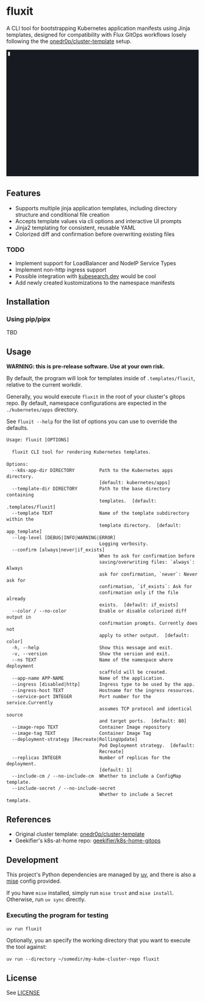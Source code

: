 # fluxit

A CLI tool for bootstrapping Kubernetes application manifests using Jinja templates, designed for compatibility with Flux GitOps workflows losely following the the [onedr0p/cluster-template](https://github.com/onedr0p/cluster-template) setup.

![fluxit usage demo](assets/demo.gif)

## Features

- Supports multiple jinja application templates, including directory structure and conditional file creation
- Accepts template values via cli options and interactive UI prompts
- Jinja2 templating for consistent, reusable YAML
- Colorized diff and confirmation before overwriting existing files

### TODO

- Implement support for LoadBalancer and NodeIP Service Types
- Implement non-http ingress support
- Possible integration with [kubesearch.dev](https://kubesearch.dev/) would be cool
- Add newly created kustomizations to the namespace manifests

## Installation

### Using pip/pipx

TBD

## Usage

**WARNING: this is pre-release software. Use at your own risk.**

By default, the program will look for templates inside of `.templates/fluxit`, relative to the current workdir.

Generally, you would execute `fluxit` in the root of your cluster's gitops repo. By default, namespace configurations are expected in the `./kubernetes/apps` directory.

See `fluxit --help` for the list of options you can use to override the defaults.

```
Usage: fluxit [OPTIONS]

  fluxit CLI tool for rendering Kubernetes templates.

Options:
  --k8s-app-dir DIRECTORY         Path to the Kubernetes apps directory.
                                  [default: kubernetes/apps]
  --template-dir DIRECTORY        Path to the base directory containing
                                  templates.  [default: .templates/fluxit]
  --template TEXT                 Name of the template subdirectory within the
                                  template directory.  [default: app_template]
  --log-level [DEBUG|INFO|WARNING|ERROR]
                                  Logging verbosity.
  --confirm [always|never|if_exists]
                                  When to ask for confirmation before
                                  saving/overwriting files: `always`: Always
                                  ask for confirmation, `never`: Never ask for
                                  confirmation, `if_exists`: Ask for
                                  confirmation only if the file already
                                  exists.  [default: if_exists]
  --color / --no-color            Enable or disable colorized diff output in
                                  confirmation prompts. Currently does not
                                  apply to other output.  [default: color]
  -h, --help                      Show this message and exit.
  -v, --version                   Show the version and exit.
  --ns TEXT                       Name of the namespace where deployment
                                  scaffold will be created.
  --app-name APP-NAME             Name of the application.
  --ingress [disabled|http]       Ingress type to be used by the app.
  --ingress-host TEXT             Hostname for the ingress resources.
  --service-port INTEGER          Port number for the service.Currently
                                  assumes TCP protocol and identical source
                                  and target ports.  [default: 80]
  --image-repo TEXT               Container Image repository
  --image-tag TEXT                Container Image Tag
  --deployment-strategy [Recreate|RollingUpdate]
                                  Pod Deployment strategy.  [default:
                                  Recreate]
  --replicas INTEGER              Number of replicas for the deployment.
                                  [default: 1]
  --include-cm / --no-include-cm  Whether to include a ConfigMap template.
  --include-secret / --no-include-secret
                                  Whether to include a Secret template.
```

## References

- Original cluster template: [onedr0p/cluster-template](https://github.com/onedr0p/cluster-template)
- Geekifier's k8s-at-home repo: [geekifier/k8s-home-gitops](https://github.com/geekifier/k8s-home-gitops)

## Development

This project's Python dependencies are managed by [uv](https://docs.astral.sh/uv/), and there is also a [mise](https://mise.jdx.dev/) config provided.

If you have `mise` installed, simply run `mise trust` and `mise install`. Otherwise, run `uv sync` directly.

### Executing the program for testing

`uv run fluxit`

Optionally, you an specify the working directory that you want to execute the tool against:

`uv run --directory ~/somedir/my-kube-cluster-repo fluxit`

## License

See [LICENSE](./LICENSE)
